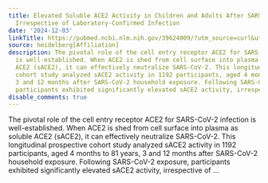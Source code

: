 ```yaml
---
title: Elevated Soluble ACE2 Activity in Children and Adults After SARS-CoV-2 Exposure
  Irrespective of Laboratory-Confirmed Infection
date: '2024-12-03'
linkTitle: https://pubmed.ncbi.nlm.nih.gov/39624009/?utm_source=curl&utm_medium=rss&utm_campaign=pubmed-2&utm_content=1FakS-2QOkCT8HsMOQP1bCRQ4YzyumYOmxmF0moLsQ3dFB1E9V&fc=20220326224207&ff=20241203172312&v=2.18.0.post9+e462414
source: heidelberg[Affiliation]
description: The pivotal role of the cell entry receptor ACE2 for SARS-CoV-2 infection
  is well-established. When ACE2 is shed from cell surface into plasma as soluble
  ACE2 (sACE2), it can effectively neutralize SARS-CoV-2. This longitudinal prospective
  cohort study analyzed sACE2 activity in 1192 participants, aged 4 months to 81 years,
  3 and 12 months after SARS-CoV-2 household exposure. Following SARS-CoV-2 exposure,
  participants exhibited significantly elevated sACE2 activity, irrespective of ...
disable_comments: true
---
```

The pivotal role of the cell entry receptor ACE2 for SARS-CoV-2 infection is well-established. When ACE2 is shed from cell surface into plasma as soluble ACE2 (sACE2), it can effectively neutralize SARS-CoV-2. This longitudinal prospective cohort study analyzed sACE2 activity in 1192 participants, aged 4 months to 81 years, 3 and 12 months after SARS-CoV-2 household exposure. Following SARS-CoV-2 exposure, participants exhibited significantly elevated sACE2 activity, irrespective of ...